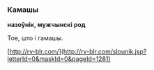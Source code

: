 ### Камашы
**назоўнік, мужчынскі род**

Тое, што і гамашы.

<a rel="author">[http://rv-blr.com/](http://rv-blr.com/slounik.jsp?letterId=0&maskId=0&pageId=1281)</a>

